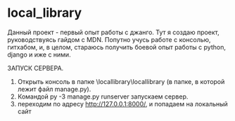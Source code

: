 # local_library
Данный проект - первый опыт работы с джанго. Тут я создаю проект, руководствуясь гайдом с MDN. Попутно учусь работе с консолью, гитхабом, и, в целом, стараюсь получить 
боевой опыт работы с python, django и иже с ними.

ЗАПУСК СЕРВЕРА.
1) Открыть консоль в папке \locallibrary\locallibrary (в папке, в которой лежит файл manage.py).
2) Командой py -3 manage.py runserver запускаем сервер.
3) переходим по адресу http://127.0.0.1:8000/, и попадаем на локальный сайт
